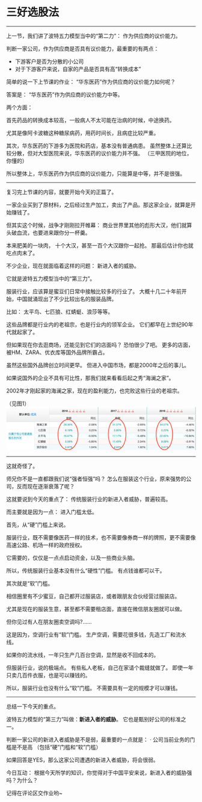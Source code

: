 
# 三好选股法

---

上一节，我们讲了波特五力模型当中的“第二力”：
作为供应商的议价能力。

判断一家公司，作为供应商是否具有议价能力，最重要的有两点：

- 下游客户是否为分散的小公司
- 对于下游客户来说，自家的产品是否具有高“转换成本”

简单的说一下上节课的作业：
“华东医药”作为供应商的议价能力如何呢？

答案是：
“华东医药”作为供应商的议价能力中等。

两个方面：

首先药品的转换成本较高，一般病人不太可能在治病的时候，中途换药。

尤其是像阿卡波糖这种糖尿病药，用药时间长，且病症比较严重。


其次，华东医药的下游多为医院和药店，基本没有普通病患。
虽然整体上还算比较分散，但对大型医院来说，华东医药的议价能力并不强。
（三甲医院的地位，你懂的）

所以整体上，华东医药作为供应商的议价能力，只能算是中等，并不是很强。

---

复习完上节课的内容，就要开始今天的正篇了。

一家企业买到了原材料，之后经过生产加工，卖出了产品。那这家企业，就算是开始赚钱了。

但其实这个时候，战争才刚刚拉开帷幕：
商业世界里其他的彪形大汉，他们就算头破血流，也要进来跟你分一杯羹。

本来肥美的一块肉，
十个大汉，甚至一百个大汉跟你一起抢。
那最后估计你也就吃点肉末了。


不少企业，现在就面临着这样的问题：
新进入者的威胁。

它就是波特五力模型当中的“第三力”。


服装行业，应该算是蜜豆们日常中接触比较多的行业了。
大概十几二十年前开始，中国就涌现出了不少比较出名的服装品牌。

比如：
太平鸟、七匹狼、红蜻蜓、浪莎等等。

这些品牌都是行业内的老祖宗，也是行业内的领军企业。
它们都早在上世纪90年代就起家了。

但如果现在你去逛商场，还能见到它们的店面吗？
恐怕很少了吧。
更多的店面，被HM、ZARA、优衣库等国外品牌所霸占。

虽然这些国外品牌创立时间更早。
但进入中国市场，都是2000年之后的事儿。

如果说国外的企业不具有可比性，那我们就来看看后起之秀“海澜之家”。

2002年才刚起家的海澜之家，现在的盈利能力，也完败这些行业的老祖宗。

（见图1）
![1](./9-img/5.png)


---

这就奇怪了。

师兄你不是一直都跟我们说“强者恒强”吗？
怎么在服装这个行业，原来强势的公司，反而现在逐渐衰落了呢？

这就要说到今天的重点了：
传统服装行业的新进入者威胁，普遍较高。

而主要就是因为一点：
进入门槛太低。


首先，从“硬”门槛上来说。

服装行业，既不需要像医药一样的技术，也不需要像券商一样的牌照，更不需要像高速公路、机场一样的政府授权。

它需要的，仅仅是一点点启动资金，以及一些商业头脑。

所以，传统服装行业基本没有什么“硬性”门槛。
有点钱谁都可以干。


其次就是“软”门槛。

相信圈里有不少蜜豆，自己都开过服装店，或者跟朋友合伙经营过服装店。

尤其是现在的服装生意，甚至都不需要租店面，直接在微信朋友圈就可以做。

但你见过有人在朋友圈卖空调吗?......

这是因为，空调行业有“软”门槛。
生产空调，需要花很多钱，先造工厂和流水线。

如果你的流水线，一年只生产几百台空调，显然是收不回成本的。

但服装行业，说的极端点。
有些私人老板，自己在家请个裁缝就做了。
即使一年只卖几百件衣服，也是可以赚钱的。

所以，服装行业也没有什么“软”门槛。
不需要具有一定的规模才可以赚钱。


---

总结一下今天的重点。

波特五力模型的“第三力”叫做：**新进入者的威胁**。
它也是甄别好公司的标准之一。

判断一家公司的新进入者威胁是不是弱，最重要的一点就是：
·  公司当前业务的门槛是不是高
（包括“硬”门槛和“软”门槛）

如果回答是YES，那么这家公司遭遇的新进入者威胁，将会很弱。

今日互动：
根据今天所学的知识，你觉得对于中国平安来说，新进入者的威胁强吗？为什么？

记得在评论区交作业哟~